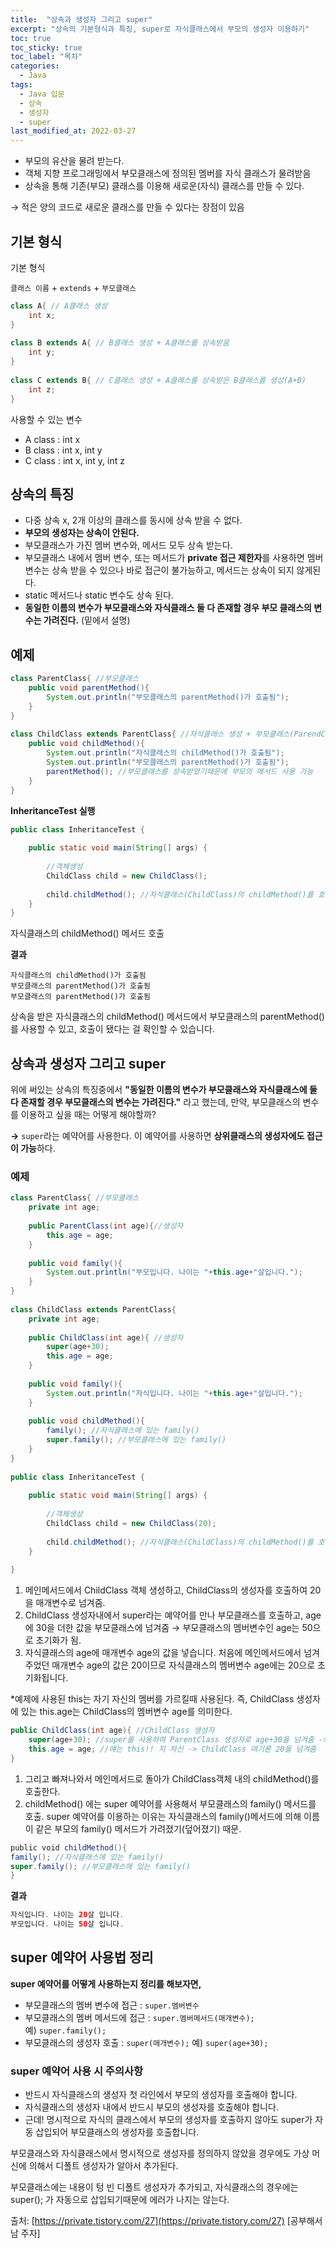 ```yaml
---
title:  "상속과 생성자 그리고 super"
excerpt: "상속의 기본형식과 특징, super로 자식클래스에서 부모의 생성자 이용하기"
toc: true
toc_sticky: true
toc_label: "목차"
categories:
  - Java
tags:
  - Java 입문
  - 상속
  - 생성자
  - super
last_modified_at: 2022-03-27
---
```


- 부모의 유산을 물려 받는다.
- 객체 지향 프로그래밍에서 부모클래스에 정의된 멤버를 자식 클래스가 물려받음
- 상속을 통해 기존(부모) 클래스를 이용해 새로운(자식) 클래스를 만들 수 있다.

→ 적은 양의 코드로 새로운 클래스를 만들 수 있다는 장점이 있음

## 기본 형식

기본 형식

`클래스 이름` + `extends` + `부모클래스` 

```java
class A{ // A클래스 생성
    int x;
}
 
class B extends A{ // B클래스 생성 + A클래스를 상속받음
    int y;
}
 
class C extends B{ // C클래스 생성 + A클래스를 상속받은 B클래스를 생성(A+B)
    int z;
}
```

사용할 수 있는 변수

- A class : int x
- B class : int x, int y
- C class : int x, int y, int z

## 상속의 특징

- 다중 상속 x, 2개 이상의 클래스를 동시에 상속 받을 수 없다.
- **부모의 생성자는 상속이 안된다.**
- 부모클래스가 가진 멤버 변수와, 메서드 모두 상속 받는다.
- 부모클래스 내에서 멤버 변수, 또는 메서드가 **private 접근 제한자**를 사용하면 멤버 변수는 상속 받을 수 있으나 바로 접근이 불가능하고, 메서드는 상속이 되지 않게된다.
- static 메서드나 static 변수도 상속 된다.
- **동일한 이름의 변수가 부모클래스와 자식클래스 둘 다 존재할 경우 부모 클래스의 변수는 가려진다.** (밑에서 설명)

## 예제

```java
class ParentClass{ //부모클래스
    public void parentMethod(){
        System.out.println("부모클래스의 parentMethod()가 호출됨");
    }
}
 
class ChildClass extends ParentClass{ //자식클래스 생성 + 부모클래스(ParendClass)를 상속받음
    public void childMethod(){
        System.out.println("자식클래스의 childMethod()가 호출됨");
        System.out.println("부모클래스의 parentMethod()가 호출됨");
        parentMethod(); //부모클래스를 상속받았기때문에 부모의 메서드 사용 가능
    }
}
```

**InheritanceTest 실행** 

```java
public class InheritanceTest {
 
    public static void main(String[] args) {
        
        //객체생성
        ChildClass child = new ChildClass();
        
        child.childMethod(); //자식클래스(ChildClass)의 childMethod()를 호출
    }
}
```

자식클래스의 childMethod() 메서드 호출

**결과**

```
자식클래스의 childMethod()가 호출됨
부모클래스의 parentMethod()가 호출됨
부모클래스의 parentMethod()가 호출됨
```

상속을 받은 자식클래스의 childMethod() 메서드에서 부모클래스의 parentMethod()를 사용할 수 있고, 호출이 됐다는 걸 확인할 수 있습니다.

## 상속과 생성자 그리고 super

위에 써있는 상속의 특징중에서 **"동일한 이름의 변수가 부모클래스와 자식클래스에 둘 다 존재할 경우 부모클래스의 변수는 가려진다."** 라고 했는데, 만약, 부모클래스의 변수를 이용하고 싶을 때는 어떻게 해야할까?

**→** `super`라는 예약어를 사용한다. 
이 예약어를 사용하면 **상위클래스의 생성자에도 접근이 가능**하다.

### 예제

```java
class ParentClass{ //부모클래스
    private int age;
    
    public ParentClass(int age){//생성자
        this.age = age;
    }
    
    public void family(){
        System.out.println("부모입니다. 나이는 "+this.age+"살입니다.");
    }
}
 
class ChildClass extends ParentClass{ 
    private int age;
    
    public ChildClass(int age){ //생성자
        super(age+30);
        this.age = age;
    }
    
    public void family(){
        System.out.println("자식입니다. 나이는 "+this.age+"살입니다.");
    }
    
    public void childMethod(){
        family(); //자식클래스에 있는 family()
        super.family(); //부모클래스에 있는 family()
    }
}
 
public class InheritanceTest {
 
    public static void main(String[] args) {
        
        //객체생성
        ChildClass child = new ChildClass(20);
        
        child.childMethod(); //자식클래스(ChildClass)의 childMethod()를 호출
    }
 
}
```

1. 메인메서드에서 ChildClass 객체 생성하고, ChildClass의 생성자를 호출하여 20을 매개변수로 넘겨줌.
2. ChildClass 생성자내에서 super라는 예약어를 만나 부모클래스를 호출하고, age에 30을 더한 값을 부모클래스에 넘겨줌
→ 부모클래스의 멤버변수인 age는 50으로 초기화가 됨.
3. 자식클래스의 age에 매개변수 age의 값을 넣습니다. 처음에 메인메서드에서 넘겨주었던 매개변수 age의 값은 20이므로 자식클래스의 멤버변수 age에는 20으로 초기화됩니다.

*예제에 사용된 this는 자기 자신의 멤버를 가르킬때 사용된다.  즉, ChildClass 생성자에 있는 this.age는 ChildClass의 멤버변수 age를 의미한다.

```java
public ChildClass(int age){ //ChildClass 생성자
    super(age+30); //super를 사용하여 ParentClass 생성자로 age+30을 넘겨줌 -> 20+30
    this.age = age; //얘는 this!! 지 자신 -> ChildClass 여기론 20을 넘겨줌
}
```

1. 그리고 빠져나와서 메인메서드로 돌아가 ChildClass객체 내의 childMethod()를 호출한다.
2. childMethod() 에는 super 예약어를 사용해서 부모클래스의 family() 메서드를 호출.
 super 예약어를 이용하는 이유는 자식클래스의 family()메서드에 의해 이름이 같은 부모의 family() 메서드가 가려졌기(덮어졌기) 때문.

```java
public void childMethod(){
family(); //자식클래스에 있는 family()
super.family(); //부모클래스에 있는 family()
}
```

**결과**

```java
자식입니다. 나이는 20살 입니다.
부모입니다. 나이는 50살 입니다.
```

## super 예약어 사용법 정리

**super 예약어를 어떻게 사용하는지 정리를 해보자면,**

- 부모클래스의 멤버 변수에 접근 :  `super.멤버변수`
- 부모클래스의 멤버 메서드에 접근 : `super.멤버메서드(매개변수);` 
예) `super.family();`
- 부모클래스의 생성자 호출 : `super(매개변수);` 
예) `super(age+30);`

### **super 예약어 사용 시 주의사항**

- 반드시 자식클래스의 생성자 첫 라인에서 부모의 생성자를 호출해야 합니다.
- 자식클래스의 생성자 내에서 반드시 부모의 생성자를 호출해야 합니다.
- 근데! 명시적으로 자식의 클래스에서 부모의 생성자를 호출하지 않아도 super가 자동 삽입되어 부모클래스의 생성자를 호출합니다.

부모클래스와 자식클래스에서 명시적으로 생성자를 정의하지 않았을 경우에도 가상 머신에 의해서 디폴트 생성자가 알아서 추가된다. 

부모클래스에는 내용이 텅 빈 디폴트 생성자가 추가되고, 자식클래스의 경우에는 super(); 가 자동으로 삽입되기때문에 에러가 나지는 않는다.

출처: [https://private.tistory.com/27](https://private.tistory.com/27) [공부해서 남 주자]